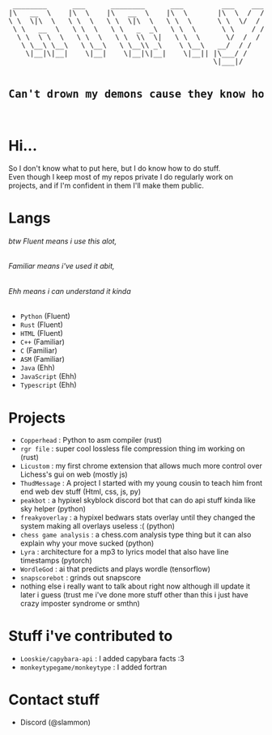 <br>
<pre align="center">
 ________      ___      ________      ___         ___    ___ 
|\   __  \    |\  \    |\   __  \    |\  \       |\  \  /  /|
\ \  \|\  \   \ \  \   \ \  \|\  \   \ \  \      \ \  \/  / /
 \ \   __  \   \ \  \   \ \   _  _\   \ \  \      \ \    / / 
  \ \  \ \  \   \ \  \   \ \  \\  \|   \ \  \      \/  /  /  
   \ \__\ \__\   \ \__\   \ \__\\ _\    \ \__\   __/  / /    
    \|__|\|__|    \|__|    \|__|\|__|    \|__|| |\___/ /     
                                                \|___|/      
  <h2>Can't drown my demons cause they know how to swim</h2>
</pre>
<!-- i got the bubble letter idea from https://github.com/lmstudio-ai/.github/tree/main/profile -->
<!-- i forgor where i got the bubble letters tho :( -->

# Hi...
So I don't know what to put here, but I do know how to do stuff.<br>
Even though I keep most of my repos private I do regularly work on projects, and if I'm confident in them I'll make them public.<br>

# Langs
  ###### btw Fluent means i use this alot,
  ###### Familiar means i've used it abit, 
  ###### Ehh means i can understand it kinda
- `Python` (Fluent)
- `Rust` (Fluent)
- `HTML` (Fluent)
- `C++` (Familiar)
- `C` (Familiar)
- `ASM` (Familiar)
- `Java` (Ehh)
- `JavaScript` (Ehh)
- `Typescript` (Ehh)

# Projects
- `Copperhead` : Python to asm compiler (rust)
- `rgr file` : super cool lossless file compression thing im working on (rust)
- `Licustom` : my first chrome extension that allows much more control over Lichess's gui on web (mostly js)
- `ThudMessage` : A project I started with my young cousin to teach him front end web dev stuff (Html, css, js, py)
- `peakbot` : a hypixel skyblock discord bot that can do api stuff kinda like sky helper (python)
- `freakyoverlay` : a hypixel bedwars stats overlay until they changed the system making all overlays useless :( (python)
- `chess game analysis` : a chess.com analysis type thing but it can also explain why your move sucked (python)
- `Lyra` : architecture for a mp3 to lyrics model that also have line timestamps (pytorch)
- `WordleGod` : ai that predicts and plays wordle (tensorflow)
- `snapscorebot` : grinds out snapscore
- nothing else i really want to talk about right now although ill update it later i guess (trust me i've done more stuff other than this i just have crazy imposter syndrome or smthn)

# Stuff i've contributed to
- `Looskie/capybara-api` : I added capybara facts :3
- `monkeytypegame/monkeytype` : I added fortran

# Contact stuff
- Discord (@slammon)

